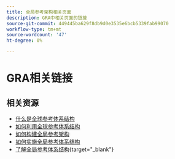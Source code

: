 ```yaml
---
title: 全局参考架构相关页面
description: GRA中相关页面的链接
source-git-commit: 449445ba629f8db9d0e3535e6bcb5339fab99070
workflow-type: tm+mt
source-wordcount: '47'
ht-degree: 0%

---
```


# GRA相关链接

## 相关资源

* [什么是全球参考体系结构](../global-reference-architecture/what-is-global-reference-architecture.md)
* [如何利用全球参考体系结构](../global-reference-architecture/how-do-you-leverage-global-reference-architecture.md)
* [如何构建全局参考架构](../global-reference-architecture/how-do-you-architect-global-reference-architecture.md)
* [如何实施全局参考体系结构](../global-reference-architecture/how-do-you-implement-global-reference-architecture.md)
* [了解全局参考体系结构](https://experienceleague.adobe.com/docs/commerce-operations/implementation-playbook/architecture/global-reference-architecture/overview.html){target="_blank"}
